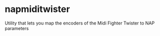 # napmiditwister
Utility that lets you map the encoders of the Midi Fighter Twister to NAP parameters
